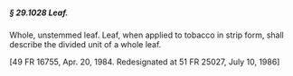##### § 29.1028 Leaf. #####

Whole, unstemmed leaf. Leaf, when applied to tobacco in strip form, shall describe the divided unit of a whole leaf.

[49 FR 16755, Apr. 20, 1984. Redesignated at 51 FR 25027, July 10, 1986]